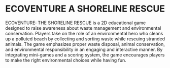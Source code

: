 # ECOVENTURE A SHORELINE RESCUE
ECOVENTURE: THE SHORELINE RESCUE is a 2D educational game designed to raise awareness about waste management and environmental conservation. Players take on the role of an environmental hero who cleans up a polluted beach by collecting and sorting waste while rescuing stranded animals.
The game emphasizes proper waste disposal, animal conservation, and environmental responsibility in an engaging and interactive manner. By integrating mini-games and a scoring system, the game encourages players to make the right environmental choices while having fun.
